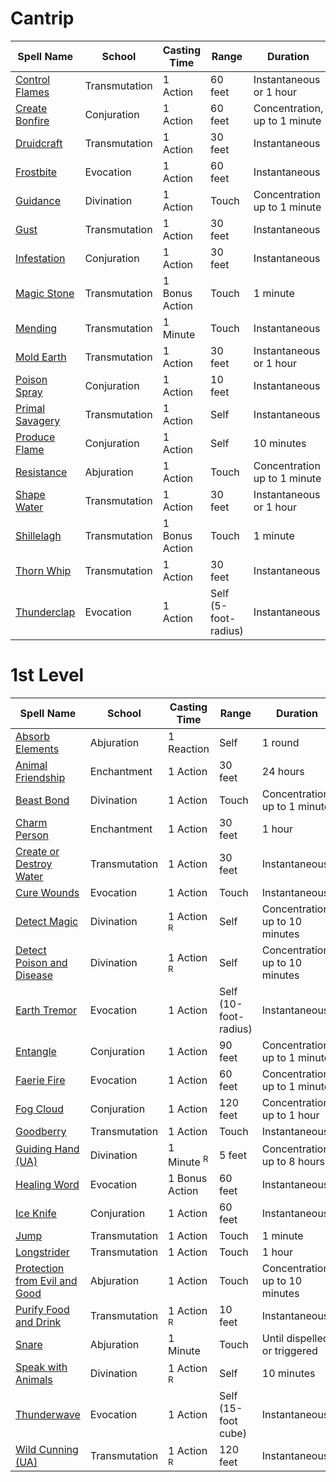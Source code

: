 # Cantrip

| Spell Name                                          | School        | Casting Time   | Range                | Duration                      | Components |
| --------------------------------------------------- | ------------- | -------------- | -------------------- | ----------------------------- | ---------- |
| [Control Flames](../Cantrips/Control%20Flames.md)   | Transmutation | 1 Action       | 60 feet              | Instantaneous or 1 hour       | S          |
| [Create Bonfire](../Cantrips/Create%20Bonfire.md)   | Conjuration   | 1 Action       | 60 feet              | Concentration, up to 1 minute | V, S       |
| [Druidcraft](../Cantrips/Druidcraft.md)             | Transmutation | 1 Action       | 30 feet              | Instantaneous                 | V, S       |
| [Frostbite](../Cantrips/Frostbite.md)               | Evocation     | 1 Action       | 60 feet              | Instantaneous                 | V, S       |
| [Guidance](../Cantrips/Guidance.md)                 | Divination    | 1 Action       | Touch                | Concentration up to 1 minute  | V, S       |
| [Gust](../Cantrips/Gust.md)                         | Transmutation | 1 Action       | 30 feet              | Instantaneous                 | V, S       |
| [Infestation](../Cantrips/Infestation.md)           | Conjuration   | 1 Action       | 30 feet              | Instantaneous                 | V, S, M    |
| [Magic Stone](../Cantrips/Magic%20Stone.md)         | Transmutation | 1 Bonus Action | Touch                | 1 minute                      | V, S       |
| [Mending](../Cantrips/Mending.md)                   | Transmutation | 1 Minute       | Touch                | Instantaneous                 | V, S, M    |
| [Mold Earth](../Cantrips/Mold%20Earth.md)           | Transmutation | 1 Action       | 30 feet              | Instantaneous or 1 hour       | S          |
| [Poison Spray](../Cantrips/Poison%20Spray.md)       | Conjuration   | 1 Action       | 10 feet              | Instantaneous                 | V, S       |
| [Primal Savagery](../Cantrips/Primal%20Savagery.md) | Transmutation | 1 Action       | Self                 | Instantaneous                 | S          |
| [Produce Flame](../Cantrips/Produce%20Flame.md)     | Conjuration   | 1 Action       | Self                 | 10 minutes                    | V, S       |
| [Resistance](../Cantrips/Resistance.md)             | Abjuration    | 1 Action       | Touch                | Concentration up to 1 minute  | V, S, M    |
| [Shape Water](../Cantrips/Shape%20Water.md)         | Transmutation | 1 Action       | 30 feet              | Instantaneous or 1 hour       | S          |
| [Shillelagh](../Cantrips/Shillelagh.md)             | Transmutation | 1 Bonus Action | Touch                | 1 minute                      | V, S, M    |
| [Thorn Whip](../Cantrips/Thorn%20Whip.md)           | Transmutation | 1 Action       | 30 feet              | Instantaneous                 | V, S, M    |
| [Thunderclap](../Cantrips/Thunderclap.md)           | Evocation     | 1 Action       | Self (5-foot-radius) | Instantaneous                 | S          |
# 1st Level

| Spell Name                                                                          | School        | Casting Time          | Range                 | Duration                        | Components |
| ----------------------------------------------------------------------------------- | ------------- | --------------------- | --------------------- | ------------------------------- | ---------- |
| [Absorb Elements](../Level1/Absorb%20Elements.md)                                   | Abjuration    | 1 Reaction            | Self                  | 1 round                         | S          |
| [Animal Friendship](../Level1/Animal%20Friendship.md)                               | Enchantment   | 1 Action              | 30 feet               | 24 hours                        | V, S, M    |
| [Beast Bond](../Level1/Beast%20Bond.md)                                             | Divination    | 1 Action              | Touch                 | Concentration, up to 1 minute   | V, S, M    |
| [Charm Person](../Level1/Charm%20Person.md)                                         | Enchantment   | 1 Action              | 30 feet               | 1 hour                          | V, S       |
| [Create or Destroy Water](../Level1/Create%20or%20Destroy%20Water.md)               | Transmutation | 1 Action              | 30 feet               | Instantaneous                   | V, S, M    |
| [Cure Wounds](../Level1/Cure%20Wounds.md)                                           | Evocation     | 1 Action              | Touch                 | Instantaneous                   | V, S       |
| [Detect Magic](../Level1/Detect%20Magic.md)                                         | Divination    | 1 Action <sup>R</sup> | Self                  | Concentration, up to 10 minutes | V, S       |
| [Detect Poison and Disease](../Level1/Detect%20Poison%20and%20Disease.md)           | Divination    | 1 Action <sup>R</sup> | Self                  | Concentration, up to 10 minutes | V, S, M    |
| [Earth Tremor](../Level1/Earth%20Tremor.md)                                         | Evocation     | 1 Action              | Self (10-foot-radius) | Instantaneous                   | V, S       |
| [Entangle](../Level1/Entangle.md)                                                   | Conjuration   | 1 Action              | 90 feet               | Concentration, up to 1 minute   | V, S       |
| [Faerie Fire](../Level1/Faerie%20Fire.md)                                           | Evocation     | 1 Action              | 60 feet               | Concentration, up to 1 minute   | V          |
| [Fog Cloud](../Level1/Fog%20Cloud.md)                                               | Conjuration   | 1 Action              | 120 feet              | Concentration, up to 1 hour     | V, S       |
| [Goodberry](../Level1/Goodberry.md)                                                 | Transmutation | 1 Action              | Touch                 | Instantaneous                   | V, S, M    |
| [Guiding Hand (UA)](../Level1/Guiding%20Hand%20(UA).md)                             | Divination    | 1 Minute <sup>R</sup> | 5 feet                | Concentration, up to 8 hours    | V, S       |
| [Healing Word](../Level1/Healing%20Word.md)                                         | Evocation     | 1 Bonus Action        | 60 feet               | Instantaneous                   | V          |
| [Ice Knife](../Level1/Ice%20Knife.md)                                               | Conjuration   | 1 Action              | 60 feet               | Instantaneous                   | S, M       |
| [Jump](../Level1/Jump.md)                                                           | Transmutation | 1 Action              | Touch                 | 1 minute                        | V, S, M    |
| [Longstrider](../Level1/Longstrider.md)                                             | Transmutation | 1 Action              | Touch                 | 1 hour                          | V, S, M    |
| [Protection from Evil and Good](../Level1/Protection%20from%20Evil%20and%20Good.md) | Abjuration    | 1 Action              | Touch                 | Concentration, up to 10 minutes | V, S, M    |
| [Purify Food and Drink](../Level1/Purify%20Food%20and%20Drink.md)                   | Transmutation | 1 Action <sup>R</sup> | 10 feet               | Instantaneous                   | V, S       |
| [Snare](../Level1/Snare.md)                                                         | Abjuration    | 1 Minute              | Touch                 | Until dispelled or triggered    | V, S, M    |
| [Speak with Animals](../Level1/Speak%20with%20Animals.md)                           | Divination    | 1 Action <sup>R</sup> | Self                  | 10 minutes                      | V, S       |
| [Thunderwave](../Level1/Thunderwave.md)                                             | Evocation     | 1 Action              | Self (15-foot cube)   | Instantaneous                   | V, S       |
| [Wild Cunning (UA)](../Level1/Wild%20Cunning%20(UA).md)                             | Transmutation | 1 Action <sup>R</sup> | 120 feet              | Instantaneous                   | V, S       |
